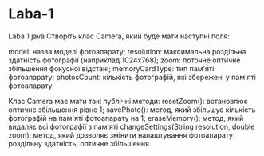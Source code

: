 # Laba-1
Laba 1 java
Створіть клас Camera, який буде мати наступні поля:

model: назва моделі фотоапарату;
resolution: максимальна роздільна здатність фотографії (наприклад 1024х768);
zoom: поточне оптичне збільшення фокусної відстані;
memoryCardType: тип пам'яті фотоапарату;
photosCount: кількість фотографій, які збережені у пам'яті фотоапарату

Клас Camera має мати такі публічні методи:
resetZoom(): встановлює оптичне збільшення рівне 1;
savePhoto(): метод, який збільшує кількість фотографій на пам'яті фотоапарату на 1;
eraseMemory():  метод, який видаляє всі фотографії з пам'яті
changeSettings(String resolution, double zoom): метод, який дозволяє змінити налаштування фотоапарату: роздільну здатність, оптичне збільшення.
